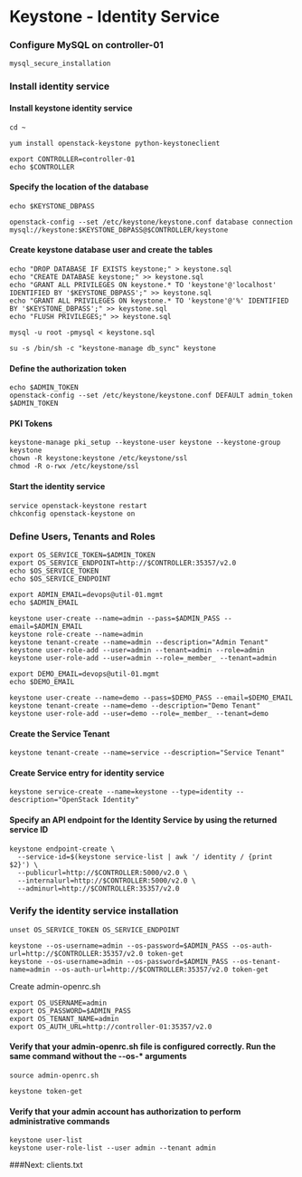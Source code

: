 # Keystone - Identity Service

[dl]: http://docs.openstack.org/icehouse/install-guide/install/yum/content/keystone-install.html


### Configure MySQL on controller-01

```
mysql_secure_installation
```

### Install identity service

#### Install keystone identity service
```
cd ~

yum install openstack-keystone python-keystoneclient

export CONTROLLER=controller-01
echo $CONTROLLER
```

#### Specify the location of the database
```
echo $KEYSTONE_DBPASS

openstack-config --set /etc/keystone/keystone.conf database connection mysql://keystone:$KEYSTONE_DBPASS@$CONTROLLER/keystone
```

#### Create keystone database user and create the tables
```
echo "DROP DATABASE IF EXISTS keystone;" > keystone.sql
echo "CREATE DATABASE keystone;" >> keystone.sql
echo "GRANT ALL PRIVILEGES ON keystone.* TO 'keystone'@'localhost' IDENTIFIED BY '$KEYSTONE_DBPASS';" >> keystone.sql
echo "GRANT ALL PRIVILEGES ON keystone.* TO 'keystone'@'%' IDENTIFIED BY '$KEYSTONE_DBPASS';" >> keystone.sql
echo "FLUSH PRIVILEGES;" >> keystone.sql

mysql -u root -pmysql < keystone.sql

su -s /bin/sh -c "keystone-manage db_sync" keystone
```

#### Define the authorization token
```
echo $ADMIN_TOKEN
openstack-config --set /etc/keystone/keystone.conf DEFAULT admin_token $ADMIN_TOKEN
```

#### PKI Tokens
```
keystone-manage pki_setup --keystone-user keystone --keystone-group keystone
chown -R keystone:keystone /etc/keystone/ssl
chmod -R o-rwx /etc/keystone/ssl
```

#### Start the identity service
```
service openstack-keystone restart
chkconfig openstack-keystone on
```

### Define Users, Tenants and Roles
```
export OS_SERVICE_TOKEN=$ADMIN_TOKEN
export OS_SERVICE_ENDPOINT=http://$CONTROLLER:35357/v2.0
echo $OS_SERVICE_TOKEN
echo $OS_SERVICE_ENDPOINT

export ADMIN_EMAIL=devops@util-01.mgmt
echo $ADMIN_EMAIL

keystone user-create --name=admin --pass=$ADMIN_PASS --email=$ADMIN_EMAIL
keystone role-create --name=admin
keystone tenant-create --name=admin --description="Admin Tenant"
keystone user-role-add --user=admin --tenant=admin --role=admin
keystone user-role-add --user=admin --role=_member_ --tenant=admin

export DEMO_EMAIL=devops@util-01.mgmt
echo $DEMO_EMAIL

keystone user-create --name=demo --pass=$DEMO_PASS --email=$DEMO_EMAIL
keystone tenant-create --name=demo --description="Demo Tenant"
keystone user-role-add --user=demo --role=_member_ --tenant=demo
```

#### Create the Service Tenant
```
keystone tenant-create --name=service --description="Service Tenant"
```

#### Create Service entry for identity service
```
keystone service-create --name=keystone --type=identity --description="OpenStack Identity"
```

#### Specify an API endpoint for the Identity Service by using the returned service ID
```
keystone endpoint-create \
  --service-id=$(keystone service-list | awk '/ identity / {print $2}') \
  --publicurl=http://$CONTROLLER:5000/v2.0 \
  --internalurl=http://$CONTROLLER:5000/v2.0 \
  --adminurl=http://$CONTROLLER:35357/v2.0
```

### Verify the identity service installation
```
unset OS_SERVICE_TOKEN OS_SERVICE_ENDPOINT

keystone --os-username=admin --os-password=$ADMIN_PASS --os-auth-url=http://$CONTROLLER:35357/v2.0 token-get
keystone --os-username=admin --os-password=$ADMIN_PASS --os-tenant-name=admin --os-auth-url=http://$CONTROLLER:35357/v2.0 token-get
```

Create admin-openrc.sh
```
export OS_USERNAME=admin
export OS_PASSWORD=$ADMIN_PASS
export OS_TENANT_NAME=admin
export OS_AUTH_URL=http://controller-01:35357/v2.0
```

#### Verify that your admin-openrc.sh file is configured correctly. Run the same command without the --os-* arguments
```
source admin-openrc.sh

keystone token-get
```

#### Verify that your admin account has authorization to perform administrative commands
```
keystone user-list
keystone user-role-list --user admin --tenant admin
```

###Next: clients.txt
